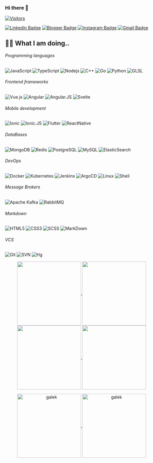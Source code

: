 ### Hi there 👋

<!--
**galek/galek** is a ✨ _special_ ✨ repository because its `README.md` (this file) appears on your GitHub profile.

Here are some ideas to get you started:

- 🔭 I’m currently working on ...
- 🌱 I’m currently learning ...
- 👯 I’m looking to collaborate on ...
- 🤔 I’m looking for help with ...
- 💬 Ask me about ...
- 📫 How to reach me: ...
- 😄 Pronouns: ...
- ⚡ Fun fact: ...
-->
[![Visitors](https://api.visitorbadge.io/api/combined?path=galek%2Fgalek&countColor=%2337d67a&style=plastic&labelStyle=lower)](https://visitorbadge.io/status?path=galek%2Fgalek)

[![Linkedin Badge](https://img.shields.io/badge/-galek-blue?style=flat&logo=Linkedin&logoColor=white&link=https://www.linkedin.com/in/ngalko/)](https://www.linkedin.com/in/ngalko/)
[![Blogger Badge](https://img.shields.io/badge/blogger-BB001B?style=flat&logo=Blogger&logoColor=white&link=https://blog.galek.ru)](https://blog.galek.ru)
[![Instagram Badge](https://img.shields.io/badge/-rockstar_nick240-8a3ab9?style=flat&logo=instagram&logoColor=white&link=https://instagram.com/rockstar_nick240/)](https://instagram.com/rockstar_nick240)
[![Gmail Badge](https://img.shields.io/badge/nikolay.galko@gmail.com-BB001B?style=flat&logo=Gmail&logoColor=white&link=mailto:nikolay.galko@gmail.com)](mailto:nikolay.galko@gmail.com)

## 👨‍💻 What I am doing..

###### Programming languages
![JavaScript](https://img.shields.io/badge/-JavaScript-323330?style=flat&logo=javascript&logoColor=white)
![TypeScript](https://img.shields.io/badge/-TypeScript-007ACC?style=flat&logo=typescript&logoColor=white)
![Nodejs](https://img.shields.io/badge/-Nodejs-68a063?style=flat&logo=Node.js&logoColor=white)
![C++](https://img.shields.io/badge/-C++-f34f29?style=flat&logo=c%2B%2B&logoColor=white)
![Go](https://img.shields.io/badge/-Go-f34f29?style=flat&logo=go&logoColor=white)
![Python](https://img.shields.io/badge/-Python-4B8BBE?style=flat&logo=Python&logoColor=white)
![GLSL](https://img.shields.io/badge/-GLSL-4B8BBE?style=flat&logo=Glsl&logoColor=white)

###### Frontend frameworks
![Vue.js](https://img.shields.io/badge/-Vue-323330?style=flat&logo=vuedotjs&logoColor=white)
![Angular](https://img.shields.io/badge/-Angular-323330?style=flat&logo=angular&logoColor=white)
![Angular.JS](https://img.shields.io/badge/-AngularJS-323330?style=flat&logo=angularjs&logoColor=white)
![Svelte](https://img.shields.io/badge/-svelte-323330?style=flat&logo=svelte&logoColor=white)

###### Mobile development
![Ionic](https://img.shields.io/badge/-Ionic-323330?style=flat&logo=ionic&logoColor=white)
![Ionic.JS](https://img.shields.io/badge/-IonicJS-323330?style=flat&logo=ionic&logoColor=white)
![Flutter](https://img.shields.io/badge/-Flutter-323330?style=flat&logo=flutter&logoColor=white)
![ReactNative](https://img.shields.io/badge/-ReactNative-323330?style=flat&logo=react&logoColor=white)

###### DataBases
![MongoDB](https://img.shields.io/badge/-MongoDB-4DB33D?style=flat&logo=mongodb&logoColor=white)
![Redis](https://img.shields.io/badge/-Redis-D82C20?style=flat&logo=Redis&logoColor=white)
![PostgreSQL](https://img.shields.io/badge/-PostgreSQL-336791?style=flat&logo=postgresql&logoColor=white)
![MySQL](https://img.shields.io/badge/-MySQL-00758F?style=flat&logo=mysql&logoColor=white)
![ElasticSearch](https://img.shields.io/badge/-ElasticSearch-005571?style=flat&logo=elasticsearch&logoColor=white)

###### DevOps
![Docker](https://img.shields.io/badge/-Docker-384d54?style=flat&logo=docker&logoColor=white)
![Kubernetes](https://img.shields.io/badge/-Kubernetes-326ce5?style=flat&logo=kubernetes&logoColor=white)
![Jenkins](https://img.shields.io/badge/-Jenkins-326ce5?style=flat&logo=jenkins&logoColor=white)
![ArgoCD](https://img.shields.io/badge/-ArgoCD-326ce5?style=flat&logo=argocd&logoColor=white)
![Linux](https://img.shields.io/badge/-Linux-326ce5?style=flat&logo=linux&logoColor=white)
![Shell](https://img.shields.io/badge/-Shell-326ce5?style=flat&logo=shell&logoColor=white)

###### Message Brokers
![Apache Kafka](https://img.shields.io/badge/-Apache%20Kafka-326ce5?style=flat&logo=apachekafka&logoColor=white)
![RabbitMQ](https://img.shields.io/badge/-RabbitMQ-326ce5?style=flat&logo=rabbitmq&logoColor=white)

###### Markdown
![HTML5](https://img.shields.io/badge/-HTML5-f06529?style=flat&logo=html5&logoColor=white)
![CSS3](https://img.shields.io/badge/-CSS3-264de4?style=flat&logo=css3&logoColor=white)
![SCSS](https://img.shields.io/badge/-SCSS-CC6699?style=flat&logo=sass&logoColor=white)
![MarkDown](https://img.shields.io/badge/-MarkDown-CC6699?style=flat&logo=markdown&logoColor=white)

###### VCS
![Git](https://img.shields.io/badge/-Git-f34f29?style=flat&logo=git&logoColor=white)
![SVN](https://img.shields.io/badge/-Svn-f34f29?style=flat&logo=svn&logoColor=white)
![Hg](https://img.shields.io/badge/-Hg-f34f29?style=flat&logo=hg&logoColor=white)

<p align="center">
    <a href="https://github.com/galek#gh-light-mode-only">
        <img height="210em" src="https://github-readme-stats.vercel.app/api?username=galek&count_private=true&show_icons=true&include_all_commits=true&custom_title=galek%27s%20github%20stats&hide_border=true&line_height=28&theme=graywhite" align = "center"/>
    </a>
    <a href="https://github.com/galek#gh-light-mode-only">
        <img height="210em" src="https://github-readme-stats.vercel.app/api/top-langs/?username=galek&count_private=true&show_icons=true&include_all_commits=true&layout=compact&hide_border=true&langs_count=10&theme=graywhite" align = "center"/>
    </a>
    <a href="https://github.com/galek#gh-dark-mode-only">
        <img height="210em" src="https://github-readme-stats.vercel.app/api?username=galek&count_private=true&show_icons=true&include_all_commits=true&custom_title=galek%27s%20github%20stats&hide_border=true&line_height=28&theme=dark" align = "center"/>
    </a>
    <a href="https://github.com/galek#gh-dark-mode-only">
        <img height="210em" src="https://github-readme-stats.vercel.app/api/top-langs/?username=galek&count_private=true&show_icons=true&include_all_commits=true&layout=compact&hide_border=true&langs_count=10&theme=dark" align = "center"/>
    </a>

</p>

<p align="center">
    <a href="https://github.com/galek#gh-light-mode-only">
        <img height="210em" align="center" src="https://github-readme-streak-stats.herokuapp.com/?user=galek&theme=default" alt="galek" />
    </a>
    <a href="https://github.com/galek#gh-dark-mode-only">
        <img height="210em" align="center" src="https://github-readme-streak-stats.herokuapp.com/?user=galek&theme=dark" alt="galek" />
    </a>
</p>
